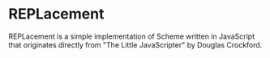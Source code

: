 # REPLacement
REPLacement is a simple implementation of Scheme written in JavaScript that originates directly from "The Little JavaScripter" by Douglas Crockford.

